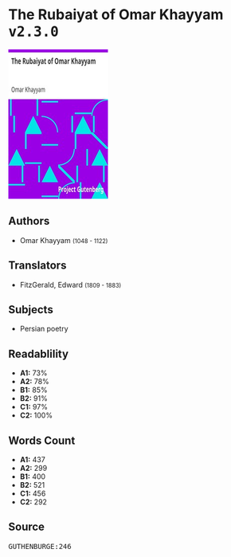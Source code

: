 # The Rubaiyat of Omar Khayyam <kbd>v2.3.0</kbd>

![](./cover.medium.jpg "")

## Authors


 - Omar Khayyam <small>(1048 - 1122)</small>

## Translators


 - FitzGerald, Edward <small>(1809 - 1883)</small>

## Subjects


 - Persian poetry

## Readablility


 - **A1:** 73%
 - **A2:** 78%
 - **B1:** 85%
 - **B2:** 91%
 - **C1:** 97%
 - **C2:** 100%

## Words Count


 - **A1:** 437
 - **A2:** 299
 - **B1:** 400
 - **B2:** 521
 - **C1:** 456
 - **C2:** 292

## Source


<kbd>GUTHENBURGE:246</kbd>
